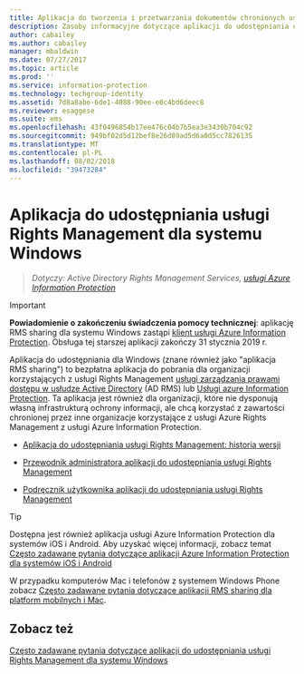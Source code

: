```yaml
---
title: Aplikacja do tworzenia i przetwarzania dokumentów chronionych usługami Rights Management dla systemu Windows — AIP
description: Zasoby informacyjne dotyczące aplikacji do udostępniania usługi Rights Management dla systemu Windows. Jest to bezpłatna aplikacja do pobrania dla organizacji, które używają usług Active Directory Rights Management (AD RMS) lub usługi Azure Information Protection, jak również dla organizacji, które nie dysponują własną infrastrukturą ochrony informacji, ale chcą korzystać z zawartości chronionej przez inne organizacje korzystające z usługi Azure Information Protection.
author: cabailey
ms.author: cabailey
manager: mbaldwin
ms.date: 07/27/2017
ms.topic: article
ms.prod: ''
ms.service: information-protection
ms.technology: techgroup-identity
ms.assetid: 7d8a8abe-6de1-4088-90ee-e0c4bd6deec8
ms.reviewer: esaggese
ms.suite: ems
ms.openlocfilehash: 43f0496854b17ee476c04b7b5ea3e3430b704c92
ms.sourcegitcommit: 949bf02d5d12bef8e26d89ad5d6a0d5cc7826135
ms.translationtype: MT
ms.contentlocale: pl-PL
ms.lasthandoff: 08/02/2018
ms.locfileid: "39473284"
---
```

# <a name="rights-management-sharing-application-for-windows"></a>Aplikacja do udostępniania usługi Rights Management dla systemu Windows

>*Dotyczy: Active Directory Rights Management Services, [usługi Azure Information Protection](https://azure.microsoft.com/pricing/details/information-protection)*

> [!IMPORTANT]
> **Powiadomienie o zakończeniu świadczenia pomocy technicznej**: aplikację RMS sharing dla systemu Windows zastąpi [klient usługi Azure Information Protection](aip-client.md). Obsługa tej starszej aplikacji zakończy 31 stycznia 2019 r. 


Aplikacja do udostępniania dla Windows (znane również jako "aplikacja RMS sharing") to bezpłatna aplikacja do pobrania dla organizacji korzystających z usługi Rights Management [usługi zarządzania prawami dostępu w usłudze Active Directory](https://technet.microsoft.com/library/cc772403.aspx) (AD RMS) lub [Usługi azure Information Protection](../what-is-information-protection.md). Ta aplikacja jest również dla organizacji, które nie dysponują własną infrastrukturą ochrony informacji, ale chcą korzystać z zawartości chronionej przez inne organizacje korzystające z usługi Azure Rights Management z usługi Azure Information Protection.

-   [Aplikacja do udostępniania usługi Rights Management: historia wersji](sharing-app-version-release-history.md)

-   [Przewodnik administratora aplikacji do udostępniania usługi Rights Management](sharing-app-admin-guide.md)

-   [Podręcznik użytkownika aplikacji do udostępniania usługi Rights Management](sharing-app-user-guide.md)

> [!TIP]
> Dostępna jest również aplikacja usługi Azure Information Protection dla systemów iOS i Android. Aby uzyskać więcej informacji, zobacz temat [Często zadawane pytania dotyczące aplikacji Azure Information Protection dla systemów iOS i Android](mobile-app-faq.md )
> 
> W przypadku komputerów Mac i telefonów z systemem Windows Phone zobacz [Często zadawane pytania dotyczące aplikacji RMS sharing dla platform mobilnych i Mac](http://technet.microsoft.com/dn451248).

## <a name="see-also"></a>Zobacz też
[Często zadawane pytania dotyczące aplikacji do udostępniania usługi Rights Management dla systemu Windows](http://technet.microsoft.com/dn467883)

